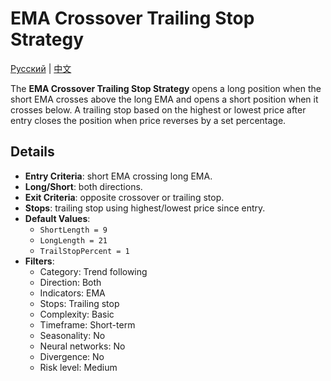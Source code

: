 # EMA Crossover Trailing Stop Strategy
[Русский](README_ru.md) | [中文](README_cn.md)

The **EMA Crossover Trailing Stop Strategy** opens a long position when the short EMA crosses above the long EMA and opens a short position when it crosses below. A trailing stop based on the highest or lowest price after entry closes the position when price reverses by a set percentage.

## Details
- **Entry Criteria**: short EMA crossing long EMA.
- **Long/Short**: both directions.
- **Exit Criteria**: opposite crossover or trailing stop.
- **Stops**: trailing stop using highest/lowest price since entry.
- **Default Values**:
  - `ShortLength = 9`
  - `LongLength = 21`
  - `TrailStopPercent = 1`
- **Filters**:
  - Category: Trend following
  - Direction: Both
  - Indicators: EMA
  - Stops: Trailing stop
  - Complexity: Basic
  - Timeframe: Short-term
  - Seasonality: No
  - Neural networks: No
  - Divergence: No
  - Risk level: Medium
